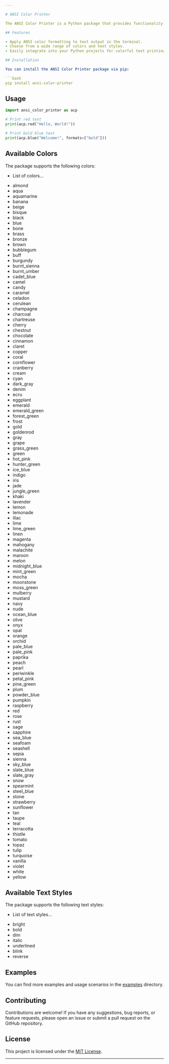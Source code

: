 ```yaml
---

# ANSI Color Printer

The ANSI Color Printer is a Python package that provides functionality to print text with ANSI color formatting in the terminal. It allows you to apply various colors and text styles to your text output, enhancing readability and visual appeal.

## Features

- Apply ANSI color formatting to text output in the terminal.
- Choose from a wide range of colors and text styles.
- Easily integrate into your Python projects for colorful text printing.

## Installation

You can install the ANSI Color Printer package via pip:

```bash
pip install ansi-color-printer
```

## Usage

```python
import ansi_color_printer as acp

# Print red text
print(acp.red("Hello, World!"))

# Print bold blue text
print(acp.blue("Welcome!", formats=["bold"]))
```

## Available Colors

The package supports the following colors:

- List of colors...

* almond
* aqua
* aquamarine
* banana
* beige
* bisque
* black
* blue
* bone
* brass
* bronze
* brown
* bubblegum
* buff
* burgundy
* burnt_sienna
* burnt_umber
* cadet_blue
* camel
* candy
* caramel
* celadon
* cerulean
* champagne
* charcoal
* chartreuse
* cherry
* chestnut
* chocolate
* cinnamon
* claret
* copper
* coral
* cornflower
* cranberry
* cream
* cyan
* dark_gray
* denim
* ecru
* eggplant
* emerald
* emerald_green
* forest_green
* frost
* gold
* goldenrod
* gray
* grape
* grass_green
* green
* hot_pink
* hunter_green
* ice_blue
* indigo
* iris
* jade
* jungle_green
* khaki
* lavender
* lemon
* lemonade
* lilac
* lime
* lime_green
* linen
* magenta
* mahogany
* malachite
* maroon
* melon
* midnight_blue
* mint_green
* mocha
* moonstone
* moss_green
* mulberry
* mustard
* navy
* nude
* ocean_blue
* olive
* onyx
* opal
* orange
* orchid
* pale_blue
* pale_pink
* paprika
* peach
* pearl
* periwinkle
* petal_pink
* pine_green
* plum
* powder_blue
* pumpkin
* raspberry
* red
* rose
* rust
* sage
* sapphire
* sea_blue
* seafoam
* seashell
* sepia
* sienna
* sky_blue
* slate_blue
* slate_gray
* snow
* spearmint
* steel_blue
* stone
* strawberry
* sunflower
* tan
* taupe
* teal
* terracotta
* thistle
* tomato
* topaz
* tulip
* turquoise
* vanilla
* violet
* white
* yellow
                                            
## Available Text Styles

The package supports the following text styles:

- List of text styles...
* bright 
* bold 
* dim 
* italic 
* underlined 
* blink 
* reverse
                                            
## Examples

You can find more examples and usage scenarios in the [examples](examples) directory.

## Contributing

Contributions are welcome! If you have any suggestions, bug reports, or feature requests, please open an issue or submit a pull request on the GitHub repository.

## License

This project is licensed under the [MIT License](LICENSE).

---
```

